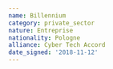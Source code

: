 ```yaml
---
name: Billennium
category: private_sector
nature: Entreprise
nationality: Pologne
alliance: Cyber Tech Accord
date_signed: '2018-11-12'
---
```

    